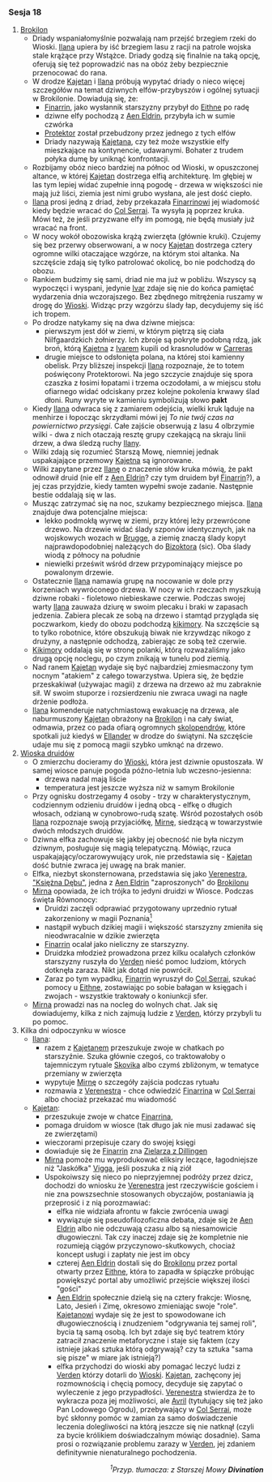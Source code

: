 ### Sesja 18
1. [Brokilon](#l_brokilon)
	* Driady wspaniałomyślnie pozwalają nam przejść brzegiem rzeki do Wioski. [Ilana](#p_ilana) upiera by iść brzegiem lasu z racji na patrole wojska stale krążące przy Wstążce. Driady godzą się finalnie na taką opcję, oferują się też poprowadzić nas na obóz żeby bezpiecznie przenocować do rana. 
	* W drodze [Kajetan](#p_kajetan) i [Ilana](#p_ilana) próbują wypytać driady o nieco więcej szczegółów na temat dziwnych elfów-przybyszów i ogólnej sytuacji w Brokilonie. Dowiadują się, że:
		* [Finarrin](#p_druid_finarrin), jako wysłannik starszyzny przybył do [Eithne](#p_eithne) po radę
		* dziwne elfy pochodzą z [Aen Eldrin](#r_aen_eldrin), przybyła ich w sumie czwórka
		* [Protektor](#b_bizoktor) został przebudzony przez jednego z tych elfów
		* Driady nazywają [Kajetana](#p_kajetan), czy też może wszystkie elfy mieszkające na kontynencie, udawanymi. Bohater z trudem połyka dumę by uniknąć konfrontacji.
	* Rozbijamy obóz nieco bardziej na północ od Wioski, w opuszczonej altance, w której [Kajetan](#p_kajetan) dostrzega elfią architekturę. Im głębiej w las tym lepiej widać zupełnie inną pogodę - drzewa w większości nie mają już liści, ziemia jest nimi grubo wysłana, ale jest dość ciepło.
	* [Ilana](#p_ilana) prosi jedną z driad, żeby przekazała [Finarrinowi](#p_druid_finarrin) jej wiadomość kiedy będzie wracać do [Col Serrai](#l_col_serrai). Ta wysyła ją poprzez kruka. Mówi też, że jeśli przyzwane elfy im pomogą, nie będą musiały już wracać na front.
	* W nocy wokół obozowiska krążą zwierzęta (głównie kruki). Czujemy się bez przerwy obserwowani, a w nocy [Kajetan](#p_kajetan) dostrzega cztery ogromne wilki otaczające wzgórze, na którym stoi altanka. Na szczęście zdają się tylko patrolować okolicę, bo nie podchodzą do obozu.
	* Rankiem budzimy się sami, driad nie ma już w pobliżu. Wszyscy są wypoczęci i wyspani, jedynie [Ivar](#p_ivar) zdaje się nie do końca pamiętać wydarzenia dnia wczorajszego. Bez zbędnego mitrężenia ruszamy w drogę do [Wioski](#l_wioska). Widząc przy wzgórzu ślady łap, decydujemy się iść ich tropem.
	* Po drodze natykamy się na dwa dziwne miejsca:
		* pierwszym jest dół w ziemi, w którym piętrzą się ciała Nilfgaardzkich żołnierzy. Ich zbroje są pokryte podobną rdzą, jak broń, którą [Kajetna](#p_kajetan) z [Ivarem](#p_ivar) kupili od krasnoludów w [Carreras](#l_carreras)
		* drugie miejsce to odsłonięta polana, na której stoi kamienny obelisk. Przy bliższej inspekcji [Ilana](#p_ilana) rozpoznaje, że to totem poświęcony Protektorowi. Na jego szczycie znajduje się spora czaszka z łosimi łopatami i trzema oczodołami, a w miejscu stołu ofiarnego widać odciskany przez kolejne pokolenia krwawy ślad dłoni. Runy wyryte w kamieniu symbolizują słowo **pakt**
	* Kiedy [Ilana](#p_ilana) odwraca się z zamiarem odejścia, wielki kruk ląduje na menhirze i łopocząc skrzydłami mówi jej *To nie twój czas na powiernictwo przysięgi*. Całe zajście obserwują z lasu 4 olbrzymie wilki - dwa z nich otaczają resztę grupy czekającą na skraju linii drzew, a dwa śledzą ruchy [Ilany](#p_ilana).
	* Wilki zdają się rozumieć Starszą Mowę, niemniej jednak uspakajające przemowy [Kajetna](#p_kajetan) są ignorowane.
	* Wilki zapytane przez [Ilanę](#p_ilana) o znaczenie słów kruka mówią, że pakt odnowił druid (nie elf z [Aen Eldrin](#r_aen_eldrin)? czy tym druidem był [Finarrin](#p_druid_finarrin)?), a jej czas przyjdzie, kiedy tamten wypełni swoje zadanie. Następnie bestie oddalają się w las.
	* Musząc zatrzymać się na noc, szukamy bezpiecznego miejsca. [Ilana](#p_ilana) znajduje dwa potencjalne miejsca:
		* lekko podmokłą wyrwę w ziemi, przy której leży przewrócone drzewo. Na drzewie widać ślady szponów identycznych, jak na wojskowych wozach w [Brugge](#l_m_brugge), a ziemię znaczą ślady kopyt najprawdopodobniej należących do [Bizoktora](#b_bizoktor) (sic). Oba ślady wiodą z północy na południe
		* niewielki prześwit wśród drzew przypominający miejsce po powalonym drzewie.
	* Ostatecznie [Ilana](#p_ilana) namawia grupę na nocowanie w dole przy korzeniach wywróconego drzewa. W nocy w ich rzeczach myszkują dziwne robaki - fioletowo niebieskawe czerwie. Podczas swojej warty [Ilana](#p_ilana) zauważa dziurę w swoim plecaku i braki w zapasach jedzenia. Zabiera plecak ze sobą na drzewo i stamtąd przygląda się poczwarkom, kiedy do obozu podchodzą [kikimory](#b_kikimora). Na szczęście są to tylko robotnice, które obszukują biwak nie krzywdząc nikogo z drużyny, a następnie odchodzą, zabierając ze sobą też czerwie.
	* [Kikimory](#b_kikimora) oddalają się w stronę polanki, którą rozważaliśmy jako drugą opcję noclegu, po czym znikają w tunelu pod ziemią.
	* Nad ranem [Kajetan](#p_kajetan) wydaje się być najbardziej zmiesmaczony tym nocnym "atakiem" z całego towarzystwa. Upiera się, że będzie przeskakiwał (używajac magii) z drzewa na drzewo aż mu zabraknie sił. W swoim stuporze i rozsierdzeniu nie zwraca uwagi na nagłe drżenie podłoża.
	* [Ilana](#p_ilana) komenderuje natychmiastową ewakuację na drzewa, ale naburmuszony [Kajetan](#p_kajetan) obrażony na [Brokilon](#l_brokilon) i na cały świat, odmawia, przez co pada ofiarą ogromnych [skolopendrów](#b_stonoga), które spotkali już kiedyś w [Ellander](#l_ellander) w drodze do świątyni. Na szczęście udaje mu się z pomocą magii szybko umknąć na drzewo.
2. [Wioska druidów](#l_wioska)
	* O zmierzchu docieramy do [Wioski](#l_wioska), która jest dziwnie opustoszała. W samej wiosce panuje pogoda późno-letnia lub wczesno-jesienna:
		* drzewa nadal mają liście
		* temperatura jest jeszcze wyższa niż w samym Brokilonie 
	* Przy ognisku dostrzegamy 4 osoby - trzy w charakterystycznym, codziennym odzieniu druidów i jedną obcą - elfkę o długich włosach, odzianą w cynobrowo-rudą szatę. Wśród pozostałych osób [Ilana](#p_ilana) rozpoznaje swoją przyjaciółkę, [Mirnę](#p_mirna), siedzącą w towarzystwie dwóch młodszych druidów.
	* Dziwna elfka zachowuje się jakby jej obecność nie była niczym dziwnym, posługuje się magią telepatyczną. Mówiąc, rzuca uspakajający/oczarowywujący urok, nie przedstawia się - [Kajetan](#p_kajetan) dość butnie zwraca jej uwagę na brak manier.
	* Elfka, niezbyt skonsternowana, przedstawia się jako [Verenestra, "Księżna Dębu"](#p_verenestra), jedna z [Aen Eldrin](r_aen_eldrin) "zaproszonych" do [Brokilonu](#l_brokilon)
	* [Mirna](#p_mirna) opowiada, że ich trójka to jedyni druidzi w Wiosce. Podczas święta Równonocy:
		* Druidzi zaczęli odprawiać przygotowany uprzednio rytuał zakorzeniony w magii Poznania[<sup>1</sup>](#ad1)
		* nastąpił wybuch dzikiej magii i większość starszyzny zmieniła się nieodwracalnie w dzikie zwierzęta
		* [Finarrin](#p_druid_finarrin) ocalał jako nieliczny ze starszyzny.
		* Druidzka młodzież prowadzona przez kilku ocalałych członków starszyzny ruszyła do [Verden](#l_verden) nieść pomoc ludziom, których dotknęła zaraza. Nikt jak dotąd nie powrócił.
		* Zaraz po tym wypadku, [Finarrin](#p_druid_finarrin) wyruszył do [Col Serrai](#l_col_serrai), szukać pomocy u [Eithne](#p_eithne), zostawiając po sobie bałagan w księgach i zwojach - wszystkie traktowały o koniunkcji sfer.
	* [Mirna](#p_mirna) prowadzi nas na nocleg do wolnych chat. Jak się dowiadujemy, kilka z nich zajmują ludzie z [Verden](#l_verden), którzy przybyli tu po pomoc.
3. Kilka dni odpoczynku w wiosce
	* [Ilana](#p_ilana):
		* razem z [Kajetanem](#p_kajetan) przeszukuje zwoje w chatkach po starszyźnie. Szuka głównie czegoś, co traktowałoby o tajemniczym rytuale [Skovika](#p_skovik) albo czymś zbliżonym, w tematyce przemiany w zwierzęta
		* wypytuje [Mirnę](#p_mirna) o szczegóły zajścia podczas rytuału
		* rozmawia z [Verenestrą](#p_verenestra) - chce odwiedzić [Finarrina](#p_druid_finarrin) w [Col Serrai](#l_col_serrai) albo chociaż przekazać mu wiadomość
	* [Kajetan](#p_kajetan):
		* przeszukuje zwoje w chatce [Finarrina](#p_druid_finarrin),
		* pomaga druidom w wiosce (tak długo jak nie musi zadawać się ze zwierzętami)
		* wieczorami przepisuje czary do swojej księgi
		* dowiaduje się że [Finarrin](#p_druid_finarrin) zna [Zielarza z Dillingen](#p_zielarz)
		* [Mirna](#p_mirna) pomoże mu wyprodukować eliksiry leczące, łagodniejsze niż "Jaskółka" [Vigga](#p_viggo_regner), jeśli poszuka z nią ziół
		* Uspokoiwszy się nieco po nieprzyjemnej podróży przez dzicz, dochodzi do wniosku że [Verenestra](#p_verenestra) jest rzeczywiście gościem i nie zna powszsechnie stosowanych obyczajów, postaniawia ją przeprosić i z nią porozmawiać:
			* elfka nie widziała afrontu w fakcie zwrócenia uwagi
			* wywiązuje się pseudofilozoficzna debata, zdaje się że [Aen Eldrin](#r_aen_eldrin) albo nie odczuwają czasu albo są niesamowicie długowieczni. Tak czy inaczej zdaje się że kompletnie nie rozumieją ciągów przyczynowo-skutkowych, chociaż koncept usługi i zapłaty nie jest im obcy
			* czterej [Aen Eldrin](#r_aen_eldrin) dostali się do [Brokilonu](#l_brokilon) przez portal otwarty przez [Eithne](#p_eithne), która to zapadła w śpiączke próbując powiększyć portal aby umożliwić przejście większej ilości "gości"
			* [Aen Eldrin](#r_aen_eldrin) społecznie dzielą się na cztery frakcje: Wiosnę, Lato, Jesień i Zimę, okresowo zmieniając swoje "role". [Kajetanowi](#p_kajetan) wydaje się że jest to spowodowane ich długowiecznością i znudzeniem "odgrywania tej samej roli", bycia tą samą osobą. Ich byt zdaje się być teatrem który zatracił znaczenie metaforyczne i staje się faktem (czy istnieje jakaś sztuka którą odgrywają? czy ta sztuka "sama się pisze" w miare jak istnieją?)
			* elfka przychodzi do wioski aby pomagać leczyć ludzi z [Verden](#l_verden) którzy dotarli do [Wioski](#l_wioska). [Kajetan](#p_kajetan), zachęcony jej rozmownością i chęcią pomocy, decyduje się zapytać o wyleczenie z jego przypadłości. [Verenestra](#p_verenestra) stwierdza że to wykracza poza jej możliwości, ale [Avril](#p_avril) (tytułujący się też jako Pan Lodowego Ogrodu), przebywający w [Col Serrai](#l_col_serrai), może być skłonny pomóc w zamian za samo doświadczenie leczenia dolegliwości na którą jeszcze się nie natknął (czyli za bycie królikiem doświadczalnym mówiąc dosadnie). Sama prosi o rozwiązanie problemu zarazy w [Verden](#l_verden), jej zdaniem definitywnie nienaturalnego pochodzenia.
<div align="right"><i><a id='ad1'></a><sup>1</sup>Przyp. tłumacza: z Starszej Mowy <b>Divination</b></i></div>